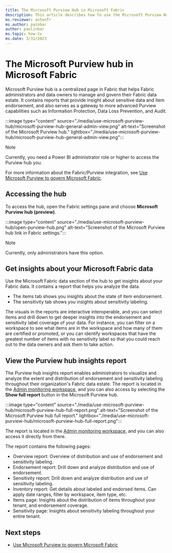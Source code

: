 ```yaml
---
title: The Microsoft Purview Hub in Microsoft Fabric
description: This article describes how to use the Microsoft Purview Hub in Microsoft Fabric to monitor and govern your Microsoft Fabric instance.
ms.reviewer: antonfr
ms.author: painbar
author: paulinbar
ms.topic: how-to 
ms.date: 3/31/2023
---
```


# The Microsoft Purview hub in Microsoft Fabric

Microsoft Purview hub is a centralized page in Fabric that helps Fabric administrators and data owners to manage and govern their Fabric data estate. It contains reports that provide insight about sensitive data and item endorsement, and also serves as a gateway to more advanced Purview capabilities such as Information Protection, Data Loss Prevention, and Audit.

:::image type="content" source="./media/use-microsoft-purview-hub/microsoft-purview-hub-general-admin-view.png" alt-text="Screenshot of the Microsoft Purview hub." lightbox="./media/use-microsoft-purview-hub/microsoft-purview-hub-general-admin-view.png":::

>[!NOTE]
> Currently, you need a Power BI administrator role or higher to access the Purview hub you.

For more information about the Fabric/Purview integration, see [Use Microsoft Purview to govern Microsoft Fabric](./microsoft-purview-fabric.md).

## Accessing the hub

To access the hub, open the Fabric settings pane and choose **Microsoft Purview hub (preview)**.

:::image type="content" source="./media/use-microsoft-purview-hub/open-purview-hub.png" alt-text="Screenshot of the Microsoft Purview hub link in Fabric settings.":::

>[!NOTE]
> Currently, only administrators have this option.

## Get insights about your Microsoft Fabric data

Use the Microsoft Fabric data section of the hub to get insights about your Fabric data. It contains a report that helps you analyze the data.

* The items tab shows you insights about the state of item endorsement.
* The sensitivity tab shows you insights about sensitivity labeling.

The visuals in the reports are interactive interoperable, and you can select items and drill down to get deeper insights into the endorsement and sensitivity label coverage of your data. For instance, you can filter on a workspace to see what items are in the workspace and how many of them are certified or promoted, or you can identify workspaces that have the greatest number of items with no sensitivity label so that you could reach out to the data owners and ask them to take action.

## View the Purview hub insights report

The Purview hub insights report enables administrators to visualize and analyze the extent and distribution of endorsement and sensitivity labeling throughout their organization's Fabric data estate. The report is located in the [Admin monitoring workspace](../admin/monitoring-workspace.md), and you can also access by selecting the **Show full report** button in the Microsoft Purview hub.

:::image type="content" source="./media/use-microsoft-purview-hub/microsoft-purview-hub-full-report.png" alt-text="Screenshot of the Microsoft Purview hub full report." lightbox="./media/use-microsoft-purview-hub/microsoft-purview-hub-full-report.png":::

The report is located in the [Admin monitoring workspace](../admin/monitoring-workspace.md), and you can also access it directly from there.

The report contains the following pages:

* Overview report: Overview of distribution and use of endorsement and sensitivity labeling.
* Endorsement report: Drill down and analyze distribution and use of endorsement.
* Sensitivity report: Drill down and analyze distribution and use of sensitivity labeling.
* Inventory report: Get details about labeled and endorsed items. Can apply date ranges, filter by workspace, item type, etc.
* Items page: Insights about the distribution of items throughout your tenant, and endorsement coverage.
* Sensitivity page: Insights about sensitivity labeling throughout your entire tenant.

## Next steps

* [Use Microsoft Purview to govern Microsoft Fabric](./microsoft-purview-fabric.md)